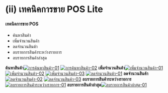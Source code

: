 # (ii)    เทคนิคการขาย POS Lite

#### **เทคนิคการขาย POS**

  * ค้นหาสินค้า
  * เพิ่มจำนวนสินค้า
  * ลดจำนวนสินค้า
  * ลบรายการสินค้าระหว่างรายการ
  * ลบรายการสินค้าล่าสุด

  **ค้นหาสินค้า**[![การค้นหาสินค้า-01](http://www.smlaccount.com/manual/wp-content/uploads/2017/10/การค้นหาสินค้า-01.jpg)](http://www.smlaccount.com/manual/wp-content/uploads/2017/10/การค้นหาสินค้า-01.jpg)
    [![การค้นหาสินค้า-02](http://www.smlaccount.com/manual/wp-content/uploads/2017/10/การค้นหาสินค้า-02.jpg)](http://www.smlaccount.com/manual/wp-content/uploads/2017/10/การค้นหาสินค้า-02.jpg)
    **เพิ่มจำนวนสินค้า**[![เพิ่มจำนวนสินค้า-01](http://www.smlaccount.com/manual/wp-content/uploads/2017/10/เพิ่มจำนวนสินค้า-01.jpg)](http://www.smlaccount.com/manual/wp-content/uploads/2017/10/เพิ่มจำนวนสินค้า-01.jpg)
    [![เพิ่มจำนวนสินค้า-02](http://www.smlaccount.com/manual/wp-content/uploads/2017/10/เพิ่มจำนวนสินค้า-02.jpg)](http://www.smlaccount.com/manual/wp-content/uploads/2017/10/เพิ่มจำนวนสินค้า-02.jpg)
    [![เพิ่มจำนวนสินค้า-03](http://www.smlaccount.com/manual/wp-content/uploads/2017/10/เพิ่มจำนวนสินค้า-03.jpg)](http://www.smlaccount.com/manual/wp-content/uploads/2017/10/เพิ่มจำนวนสินค้า-03.jpg)
    [![ลดจำนวนสินค้า-01](http://www.smlaccount.com/manual/wp-content/uploads/2017/10/ลดจำนวนสินค้า-01.jpg)](http://www.smlaccount.com/manual/wp-content/uploads/2017/10/ลดจำนวนสินค้า-01.jpg)
    **ลดจำนวนสินค้า**[![ลดจำนวนสินค้า-02](http://www.smlaccount.com/manual/wp-content/uploads/2017/10/ลดจำนวนสินค้า-02.jpg)](http://www.smlaccount.com/manual/wp-content/uploads/2017/10/ลดจำนวนสินค้า-02.jpg)
    [![ลดจำนวนสินค้า-03](http://www.smlaccount.com/manual/wp-content/uploads/2017/10/ลดจำนวนสินค้า-03.jpg)](http://www.smlaccount.com/manual/wp-content/uploads/2017/10/ลดจำนวนสินค้า-03.jpg)
    **ลบรายการสินค้าระหว่างรายการ**[![ลบรายการสินค้าระหว่างรายการ-01](http://www.smlaccount.com/manual/wp-content/uploads/2017/10/ลบรายการสินค้าระหว่างรายการ-01.jpg)](http://www.smlaccount.com/manual/wp-content/uploads/2017/10/ลบรายการสินค้าระหว่างรายการ-01.jpg)
    **ลบรายการสินค้าล่าสุด**[![ลบรายการสินค้าล่าสุด-01](http://www.smlaccount.com/manual/wp-content/uploads/2017/10/ลบรายการสินค้าล่าสุด-01.jpg)](http://www.smlaccount.com/manual/wp-content/uploads/2017/10/ลบรายการสินค้าล่าสุด-01.jpg)  

